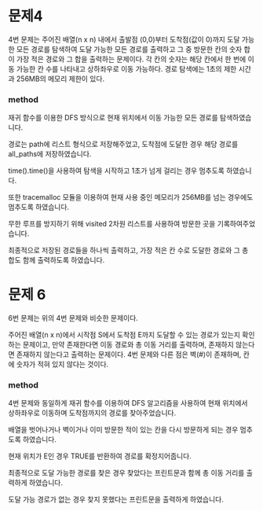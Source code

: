 # 문제4

4번 문제는 주어진 배열(n x n) 내에서 출발점 (0,0)부터 도착점(값이 0)까지 도달 가능한 모든 경로를 탐색하여 도달 가능한 모든 경로를 출력하고 그 중 방문한 칸의 숫자 합이 가장 적은 경로와 그 합을 출력하는 문제이다.
각 칸의 숫자는 해당 칸에서 한 번에 이동 가능한 칸 수를 나타내고 상하좌우로 이동 가능하다.
경로 탐색에는 1초의 제한 시간과 256MB의 메모리 제한이 있다.

### method

재귀 함수를 이용한 DFS 방식으로 현재 위치에서 이동 가능한 모든 경로를 탐색하였습니다.

경로는 path에 리스트 형식으로 저장해주었고, 도착점에 도달한 경우 해당 경로를 all_paths에 저장하였습니다.

time().time()을 사용하여 탐색을 시작하고 1초가 넘게 걸리는 경우 멈추도록 하였습니다.

또한 tracemalloc 모듈을 이용하여 현재 사용 중인 메모리가 256MB를 넘는 경우에도 멈추도록 하였습니다.

무한 루프를 방지하기 위해 visited 2차원 리스트를 사용하여 방문한 곳을 기록하여주었습니다.

최종적으로 저장된 경로들을 하나씩 출력하고, 가장 적은 칸 수로 도달한 경로와 그 총 합도 함께 출력하도록 하였습니다.


# 문제 6

6번 문제는 위의 4번 문제와 비슷한 문제이다.

주어진 배열(n x n)에서 시작점 S에서 도착점 E까지 도달할 수 있는 경로가 있는지 확인하는 문제이고, 만약 존재한다면 이동 경로와 총 이동 거리를 출력하며, 존재하지 않는다면 존재하지 않는다고 출력하는 문제이다.
4번 문제와 다른 점은 벽(#)이 존재하며, 칸에 숫자가 적혀 있지 않다는 것이다.

### method

4번 문제와 동일하게 재귀 함수를 이용하여 DFS 알고리즘을 사용하여 현재 위치에서 상하좌우로 이동하며 도착점까지의 경로를 찾아주었습니다.

배열을 벗어나거나 벽이거나 이미 방문한 적이 있는 칸을 다시 방문하게 되는 경우 멈추도록 하였습니다.

현재 위치가 E인 경우 TRUE를 반환하여 경로를 확정지어줍니다.

최종적으로 도달 가능한 경로를 찾은 경우 찾았다는 프린트문과 함께 총 이동 거리를 출력하게 하였습니다.

도달 가능 경로가 없는 경우 찾지 못했다는 프린트문을 출력하게 하였습니다.
